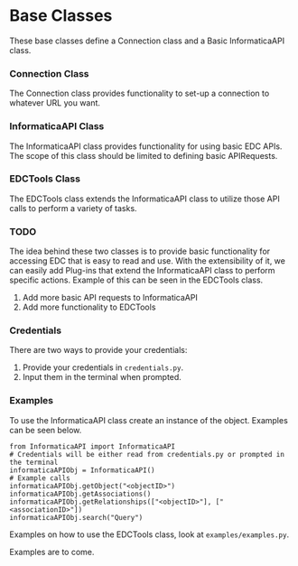# Base Classes

These base classes define a Connection class and a Basic InformaticaAPI class.

### Connection Class
The Connection class provides functionality to set-up a connection to whatever URL you want.

### InformaticaAPI Class
The InformaticaAPI class provides functionality for using basic EDC APIs. The scope of this class should be limited to defining basic APIRequests.

### EDCTools Class
The EDCTools class extends the InformaticaAPI class to utilize those API calls to perform a variety of tasks.

### TODO
The idea behind these two classes is to provide basic functionality for accessing EDC that is easy to read and use. With the extensibility of it, we can easily add Plug-ins that extend the InformaticaAPI class to perform specific actions. Example of this can be seen in the EDCTools class.
1. Add more basic API requests to InformaticaAPI
2. Add more functionality to EDCTools

### Credentials
There are two ways to provide your credentials:
1. Provide your credentials in `credentials.py`.
2. Input them in the terminal when prompted.

### Examples
To use the InformaticaAPI class create an instance of the object. Examples can be seen below.

```
from InformaticaAPI import InformaticaAPI
# Credentials will be either read from credentials.py or prompted in the terminal
informaticaAPIObj = InformaticaAPI()
# Example calls
informaticaAPIObj.getObject("<objectID>")
informaticaAPIObj.getAssociations()
informaticaAPIObj.getRelationships(["<objectID>"], ["<associationID>"])
informaticaAPIObj.search("Query")
```

Examples on how to use the EDCTools class, look at `examples/examples.py`.


Examples are to come.